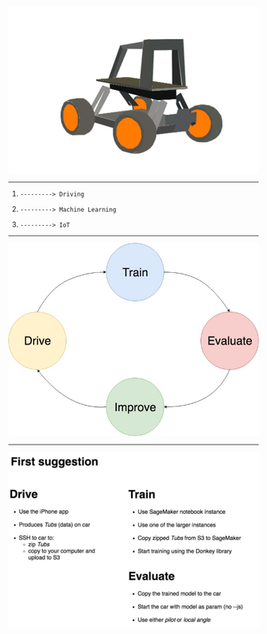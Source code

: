 <!-- $theme: default -->

![Robocar](images/donkey-car.jpg)

---

1.     ---------> Driving

2.     ---------> Machine Learning

3.     ---------> IoT

[comment]: <> ( There are lab instructions )
[comment]: <> ( You chose if/what you want to do )
[comment]: <> ( Don't follow them blindly. Takes too long time! )
[comment]: <> ( Some of it is already prepared, like calibration and naming the car )

---

![workflow](images/robocar-cycle.jpg)

[comment]: <> ( The basic workflow )

---

![details](images/donkey-details.jpg)